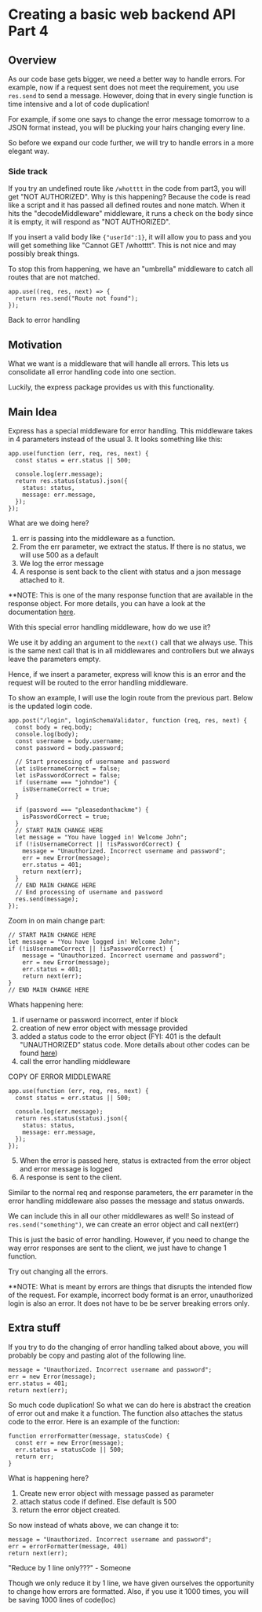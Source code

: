 # Creating a basic web backend API Part 4

## Overview

As our code base gets bigger, we need a better way to handle errors. For example, now if a request sent does not meet the requirement, you use `res.send` to send a message. However, doing that in every single function is time intensive and a lot of code duplication!

For example, if some one says to change the error message tomorrow to a JSON format instead, you will be plucking your hairs changing every line.

So before we expand our code further, we will try to handle errors in a more elegant way.

### Side track

If you try an undefined route like `/whotttt` in the code from part3, you will get "NOT AUTHORIZED". Why is this happening? Because the code is read like a script and it has passed all defined routes and none match. When it hits the "decodeMiddleware" middleware, it runs a check on the body since it is empty, it will respond as "NOT AUTHORIZED".

If you insert a valid body like `{"userId":1}`, it will allow you to pass and you will get something like "Cannot GET /whotttt". This is not nice and may possibly break things.

To stop this from happening, we have an "umbrella" middleware to catch all routes that are not matched.

```
app.use((req, res, next) => {
  return res.send("Route not found");
});
```

Back to error handling

## Motivation

What we want is a middleware that will handle all errors. This lets us consolidate all error handling code into one section.

Luckily, the express package provides us with this functionality.

## Main Idea

Express has a special middleware for error handling. This middleware takes in 4 parameters instead of the usual 3. It looks something like this:

```
app.use(function (err, req, res, next) {
  const status = err.status || 500;

  console.log(err.message);
  return res.status(status).json({
    status: status,
    message: err.message,
  });
});
```

What are we doing here?

1. err is passing into the middleware as a function.
2. From the err parameter, we extract the status. If there is no status, we will use 500 as a default
3. We log the error message
4. A response is sent back to the client with status and a json message attached to it.

\*\*NOTE: This is one of the many response function that are available in the response object. For more details, you can have a look at the documentation [here](http://expressjs.com/en/api.html#res).

With this special error handling middleware, how do we use it?

We use it by adding an argument to the `next()` call that we always use. This is the same next call that is in all middlewares and controllers but we always leave the parameters empty.

Hence, if we insert a parameter, express will know this is an error and the request will be routed to the error handling middleware.

To show an example, I will use the login route from the previous part. Below is the updated login code.

```
app.post("/login", loginSchemaValidator, function (req, res, next) {
  const body = req.body;
  console.log(body);
  const username = body.username;
  const password = body.password;

  // Start processing of username and password
  let isUsernameCorrect = false;
  let isPasswordCorrect = false;
  if (username === "johndoe") {
    isUsernameCorrect = true;
  }

  if (password === "pleasedonthackme") {
    isPasswordCorrect = true;
  }
  // START MAIN CHANGE HERE
  let message = "You have logged in! Welcome John";
  if (!isUsernameCorrect || !isPasswordCorrect) {
    message = "Unauthorized. Incorrect username and password";
    err = new Error(message);
    err.status = 401;
    return next(err);
  }
  // END MAIN CHANGE HERE
  // End processing of username and password
  res.send(message);
});
```

Zoom in on main change part:

```
// START MAIN CHANGE HERE
let message = "You have logged in! Welcome John";
if (!isUsernameCorrect || !isPasswordCorrect) {
    message = "Unauthorized. Incorrect username and password";
    err = new Error(message);
    err.status = 401;
    return next(err);
}
// END MAIN CHANGE HERE
```

Whats happening here:

1. if username or password incorrect, enter if block
2. creation of new error object with message provided
3. added a status code to the error object (FYI: 401 is the default "UNAUTHORIZED" status code. More details about other codes can be found [here](https://developer.mozilla.org/en-US/docs/Web/HTTP/Status))
4. call the error handling middleware

COPY OF ERROR MIDDLEWARE

```
app.use(function (err, req, res, next) {
  const status = err.status || 500;

  console.log(err.message);
  return res.status(status).json({
    status: status,
    message: err.message,
  });
});
```

5. When the error is passed here, status is extracted from the error object and error message is logged
6. A response is sent to the client.

Similar to the normal req and response parameters, the err parameter in the error handling middleware also passes the message and status onwards.

We can include this in all our other middlewares as well! So instead of `res.send("something")`, we can create an error object and call next(err)

This is just the basic of error handling. However, if you need to change the way error responses are sent to the client, we just have to change 1 function.

Try out changing all the errors.

\*\*NOTE: What is meant by errors are things that disrupts the intended flow of the request. For example, incorrect body format is an error, unauthorized login is also an error. It does not have to be be server breaking errors only.

## Extra stuff

If you try to do the changing of error handling talked about above, you will probably be copy and pasting alot of the following line.

```
message = "Unauthorized. Incorrect username and password";
err = new Error(message);
err.status = 401;
return next(err);
```

So much code duplication! So what we can do here is abstract the creation of error out and make it a function. The function also attaches the status code to the error. Here is an example of the function:

```
function errorFormatter(message, statusCode) {
  const err = new Error(message);
  err.status = statusCode || 500;
  return err;
}
```

What is happening here?

1. Create new error object with message passed as parameter
2. attach status code if defined. Else default is 500
3. return the error object created.

So now instead of whats above, we can change it to:

```
message = "Unauthorized. Incorrect username and password";
err = errorFormatter(message, 401)
return next(err);
```

"Reduce by 1 line only???" - Someone

Though we only reduce it by 1 line, we have given ourselves the opportunity to change how errors are formatted. Also, if you use it 1000 times, you will be saving 1000 lines of code(loc)
